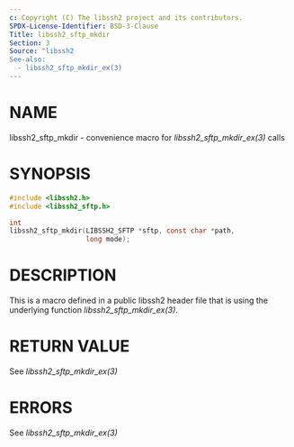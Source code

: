 ```yaml
---
c: Copyright (C) The libssh2 project and its contributors.
SPDX-License-Identifier: BSD-3-Clause
Title: libssh2_sftp_mkdir
Section: 3
Source: "libssh2
See-also:
  - libssh2_sftp_mkdir_ex(3)
---
```


# NAME

libssh2_sftp_mkdir - convenience macro for *libssh2_sftp_mkdir_ex(3)* calls

# SYNOPSIS

~~~c
#include <libssh2.h>
#include <libssh2_sftp.h>

int
libssh2_sftp_mkdir(LIBSSH2_SFTP *sftp, const char *path,
                   long mode);
~~~

# DESCRIPTION

This is a macro defined in a public libssh2 header file that is using the
underlying function *libssh2_sftp_mkdir_ex(3)*.

# RETURN VALUE

See *libssh2_sftp_mkdir_ex(3)*

# ERRORS

See *libssh2_sftp_mkdir_ex(3)*

